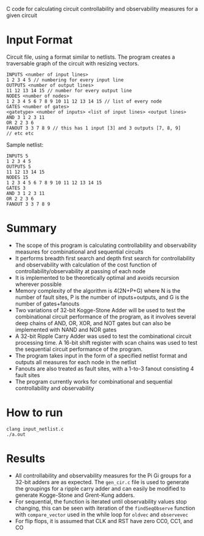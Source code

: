 C code for calculating circuit controllability and observability measures for a given circuit


# Input Format

Circuit file, using a format similar to netlists. The program creates a traversable graph of the circuit with resizing vectors.
```
INPUTS <number of input lines>
1 2 3 4 5 // numbering for every input line
OUTPUTS <number of output lines>
11 12 13 14 15 // number for every output line
NODES <number of nodes>
1 2 3 4 5 6 7 8 9 10 11 12 13 14 15 // list of every node
GATES <number of gates>
<gatetype> <number of inputs> <list of input lines> <output lines>
AND 3 1 2 3 11
OR 2 2 3 6
FANOUT 3 3 7 8 9 // this has 1 input [3] and 3 outputs [7, 8, 9]
// etc etc
```


Sample netlist:


```
INPUTS 5
1 2 3 4 5
OUTPUTS 5
11 12 13 14 15
NODES 15
1 2 3 4 5 6 7 8 9 10 11 12 13 14 15
GATES 3
AND 3 1 2 3 11
OR 2 2 3 6
FANOUT 3 3 7 8 9
```

# Summary

- The scope of this program is calculating controllability and observability measures for combinational and sequential circuits
- It performs breadth first search and depth first search for controllability and observability with calculation of the cost function of controllability/observability at passing of each node
- It is implemented to be theoretically optimal and avoids recursion wherever possible
- Memory complexity of the algorithm is 4(2N+P+G) where N is the number of fault sites, P is the number of inputs+outputs, and G is the number of gates+fanouts
- Two variations of 32-bit Kogge-Stone Adder will be used to test the combinational circuit performance of the program, as it involves several deep chains of AND, OR, XOR, and NOT gates but can also be implemented with NAND and NOR gates
- A 32-bit Ripple Carry Adder was used to test the combinational circuit processing time. A 16-bit shift register with scan chains was used to test the sequential circuit performance of the program.
- The program takes input in the form of a specified netlist format and outputs all measures for each node in the netlist
- Fanouts are also treated as fault sites, with a 1-to-3 fanout consisting 4 fault sites 
- The program currently works for combinational and sequential controllability and observability

# How to run

```
clang input_netlist.c
./a.out
```

# Results

- All controllability and observability measures for the Pi Gi groups for a 32-bit adders are as expected. The `gen_cir.c` file is used to generate the groupings for a ripple carry adder and can easily be modified to generate Kogge-Stone and Grent-Kung adders. 
- For sequential, the function is iterated until observability values stop changing, this can be seen with iteration of the `findSeqObserve` function with `compare_vector` used in the while loop for `oldvec` and `observevec`
- For flip flops, it is assumed that CLK and RST have zero CC0, CC1, and CO

